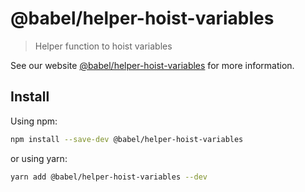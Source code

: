 # @babel/helper-hoist-variables

> Helper function to hoist variables

See our website [@babel/helper-hoist-variables](https://babeljs.io/docs/en/babel-helper-hoist-variables) for more information.

## Install

Using npm:

```sh
npm install --save-dev @babel/helper-hoist-variables
```

or using yarn:

```sh
yarn add @babel/helper-hoist-variables --dev
```
